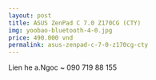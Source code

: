 ```yaml
---
layout: post
title: ASUS ZenPad C 7.0 Z170CG (CTY)
img: yoobao-bluetooth-4-0.jpg
price: 490.000 vnd
permalink: asus-zenpad-c-7-0-z170cg-cty
---
```

Lien he a.Ngoc ~ 090 719 88 155
